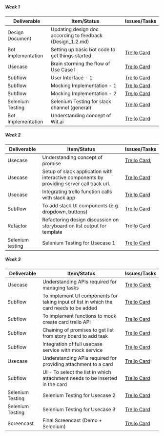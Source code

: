 ##### Week 1

| Deliverable   | Item/Status   |  Issues/Tasks  
| ------------- | ------------  |  ------------ 
| Design Document |Updating design doc according to feedback (Design_1.2.md) | &nbsp;
| Bot Implementation | Setting up basic bot code to get things started | [Trello Card](https://trello.com/c/fueezcP5)
| Usecase      | Brain storming the flow of Use Case I |  [Trello Card](https://trello.com/c/xoIsfXRe)
| Subflow  | User Interface - 1 |  [Trello Card](https://trello.com/c/a8yHOTg3)
| Subflow | Mocking Implementation - 1 | [Trello Card](https://trello.com/c/pxieeMaz)
| Subflow | Mocking Implementation - 2 | [Trello Card](https://trello.com/c/Li5hweak)
| Selenium Testing | Selenium Testing for slack channel (general) | [Trello Card](https://trello.com/c/urjeCqbU)
| Bot Implementation | Understanding concept of Wit.ai |  [Trello Card](https://trello.com/c/ZjIj1yWb)

##### Week 2

| Deliverable   | Item/Status   |  Issues/Tasks
| ------------- | ------------  |  ------------
| Usecase     | Understanding concept of promise      | [Trello Card](https://trello.com/c/6P3zPi1u);
| Usecase      | Setup of slack application with interactive components by providing server call back url.|[Trello Card](https://trello.com/c/pMCA2doZ)
| Usecase     | Integrating trello function calls with slack app  |  [Trello Card](https://trello.com/c/eW0GH5cx)
| Subflow       | To add slack UI components (e.g. dropdown, buttons)  |  [Trello Card](https://trello.com/c/qu5qbaOf)
| Refactor      | Refactoring design discussion on storyboard on list output for template |  [Trello Card](https://trello.com/c/m05RYjv1)
| Selenium testing | Selenium Testing for Usecase 1 | [Trello Card](https://trello.com/c/Qqgw0IKu)

##### Week 3

| Deliverable   | Item/Status   |  Issues/Tasks
| ------------- | ------------  |  ------------
| Usecase    | Understanding APIs required for managing tasks| [Trello Card](https://trello.com/c/EGXFF798);
| Subflow       | To implement UI components for taking input of list in which the card needs to be added|  [Trello Card](https://trello.com/c/P7pQwJZL)
| Subflow       | To implement functions to mock create card trello API  |  [Trello Card](https://trello.com/c/bA2sQdNv)
| Subflow       | Chaining of promises to get list from story board to add task |  [Trello Card](https://trello.com/c/KMmeoOvt)
| Subflow       | Integration of full usecase service with mock service |[Trello Card](https://trello.com/c/ao14KZCg)
| Usecase    | Understanding APIs required for providing attachment to a card | [Trello Card](https://trello.com/c/pRPOFToN)
| Subflow       | UI - To select the list in which attachment needs to be inserted in the card | [Trello Card](https://trello.com/c/kmzPFHcT)
| Selenium Testing | Selenium Testing for Usecase 2 | [Trello Card](https://trello.com/c/8J6Fy04Y)
| Selenium Testing | Selenium Testing for Usecase 3 | [Trello Card](https://trello.com/c/lSHElZA5)
| Screencast | Final Screencast (Demo + Selenium) | [Trello Card](https://trello.com/c/bRaVBRGr)
